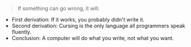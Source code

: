 
> If something can go wrong, it will.

- First derivation: If it works, you probably didn't write it.
- Second derivation: Cursing is the only language all programmers speak fluently.
- Conclusion: A computer will do what you write, not what you want.
